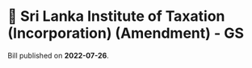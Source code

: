 # 📄  Sri Lanka Institute of Taxation (Incorporation) (Amendment) - GS

Bill published on **2022-07-26**.
